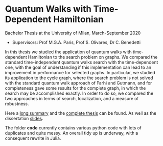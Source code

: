 # Quantum Walks with Time-Dependent Hamiltonian
Bachelor Thesis at the University of Milan, March-September 2020 
- Supervisors: Prof M.G.A. Paris,  Prof S. Olivares, Dr C. Benedetti 


In this thesis we studied the application of quantum walks with time-dependent Hamiltonian to the search problem on graphs. We compared the standard time-independent quantum walks search with the time-dependent one, with the goal of understanding if this implementation can lead to an improvement in performance for selected graphs. In particular, we studied its application to the cycle graph, where the search problem is not solved with the standard quantum walk approach of Farhi and Gutmann, and for completeness gave some results for the complete graph, in which the search may be accomplished exactly. In order to do so, we compared the two approaches in terms of search, localization, and a measure of robustness. 

Here a [long summary](../AdiabaticQuantumWalk/Garbellini_Long_Abstract.pdf) and the [complete thesis](../AdiabaticQuantumWalk/Garbellini_Thesis.pdf) can be found. As well as the dissertation [slides](../AdiabaticQuantumWalk/Discussion_Slides.pdf).

The folder **code** currently contains various python code with lots of duplicates and quite messy. An overall tidy up is underway, with a consequent rewrite in Julia.
